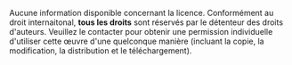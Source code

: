 Aucune information disponible concernant la licence. Conformément au droit internaitonal, **tous les droits** sont réservés par le détenteur des droits d'auteurs. Veuillez le contacter pour obtenir une permission individuelle d'utiliser cette œuvre d'une quelconque manière (incluant la copie, la modification, la distribution et le téléchargement).
